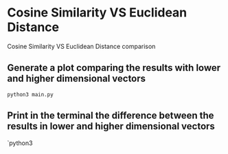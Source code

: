 # Cosine Similarity VS Euclidean Distance

Cosine Similarity VS Euclidean Distance comparison

## Generate a plot comparing the results with lower and higher dimensional vectors

`python3 main.py`

## Print in the terminal the difference between the results in lower and higher dimensional vectors

`python3 
